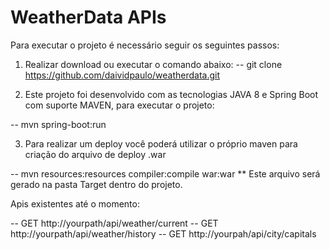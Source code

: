# WeatherData APIs

Para executar o projeto é necessário seguir os seguintes passos:

1) Realizar download ou executar o comando abaixo:
-- git clone https://github.com/daividpaulo/weatherdata.git

2) Este projeto foi desenvolvido com as tecnologias JAVA 8 e Spring Boot com suporte MAVEN, para executar o projeto:

-- mvn spring-boot:run

3) Para realizar um deploy você poderá utilizar o próprio maven para criação do arquivo de deploy .war

-- mvn resources:resources compiler:compile war:war
** Este arquivo será gerado na pasta Target dentro do projeto.

Apis existentes até o momento:

-- GET http://yourpath/api/weather/current
-- GET http://yourpath/api/weather/history
-- GET http://yourpah/api/city/capitals

